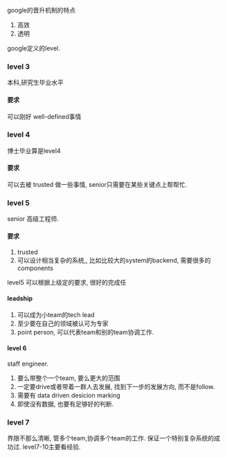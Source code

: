 google的晋升机制的特点
1. 高效
2. 透明

google定义的level.

### level 3

本科,研究生毕业水平

#### 要求
可以刚好 well-defined事情

### level 4

博士毕业算是level4

#### 要求

可以去被 trusted 做一些事情, senior只需要在某些关键点上帮帮忙.


### level 5

senior 高级工程师.

#### 要求
1. trusted
2. 可以设计相当复杂的系统,, 比如比较大的system的backend, 需要很多的components

level5 可以根据上级定的要求, 很好的完成任

#### leadship
1. 可以成为小team的tech lead
2. 至少要在自己的领域被认可为专家
3. point person, 可以代表team和别的team协调工作.

#### level 6
staff engineer.

1. 要么带整个一个team, 要么更大的范围
2. 一定要drive或者带着一群人去发展, 找到下一步的发展方向, 而不是follow.
3. 需要有 data driven desicion marking
4. 即使没有数据, 也要有足够好的判断.


### level 7

界限不那么清晰, 管多个team,协调多个team的工作. 保证一个特别复杂系统的成功过. level7-10主要看经验.



